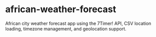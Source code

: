 # african-weather-forecast
African city weather forecast app using the 7Timer! API, CSV location loading, timezone management, and geolocation support.
